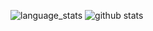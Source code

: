 ![language_stats](https://github-readme-stats-kappa-swart.vercel.app/api/top-langs/?username=giomahendra&hide_langs_below=1&theme=tokyonight)
![github stats](https://github-readme-stats-kappa-swart.vercel.app/api?username=giomahendra&show_icons=true&theme=tokyonight)
<!--
**giomahendra/readme** is a ✨ _special_ ✨ repository because its `README.md` (this file) appears on your GitHub profile.

Here are some ideas to get you started:

- 🔭 I’m currently working on ...
- 🌱 I’m currently learning ...
- 👯 I’m looking to collaborate on ...
- 🤔 I’m looking for help with ...
- 💬 Ask me about ...
- 📫 How to reach me: ...
- 😄 Pronouns: ...
- ⚡ Fun fact: ...
-->















